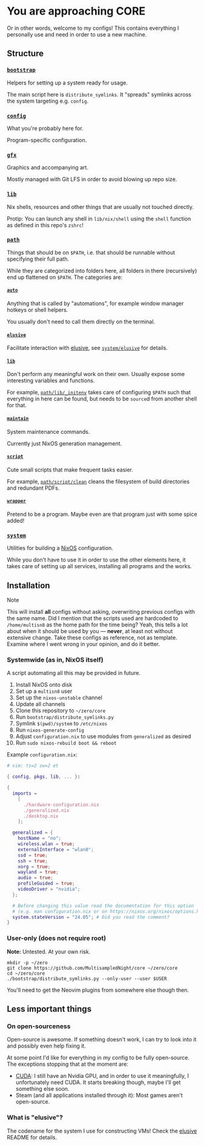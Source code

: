 # You are approaching CORE

Or in other words, welcome to my configs!
This contains everything I personally use and need
in order to use a new machine.

## Structure

### [`bootstrap`](./bootstrap)

Helpers for setting up a system ready for usage.

The main script here is `distribute_symlinks`.
It "spreads" symlinks across the system targeting e.g. `config`.

### [`config`](./config)

What you're probably here for.

Program-specific configuration.

### [`gfx`](./gfx)

Graphics and accompanying art.

Mostly managed with Git LFS in order to avoid blowing up repo size.

### [`lib`](./lib)

Nix shells, resources and other things that are usually not touched directly.

Protip: You can launch any shell in `lib/nix/shell`
using the `shell` function as defined in this repo's `zshrc`!

### [`path`](./path)

Things that should be on `$PATH`,
i.e. that should be runnable without specifying their full path.

While they are categorized into folders here,
all folders in there (recursively) end up flattened on `$PATH`.
The categories are:

#### [`auto`](./path/auto)

Anything that is called by "automations",
for example window manager hotkeys or shell helpers.

You usually don't need to call them directly on the terminal.

#### [`elusive`](./path/elusive)

Facilitate interaction with [elusive],
see [`system/elusive`](./system/elusive) for details.

#### [`lib`](./path/lib)

Don't perform any meaningful work on their own.
Usually expose some interesting variables and functions.

For example, [`path/lib/_initenv`](./path/lib/_initenv)
takes care of configuring `$PATH` such that everything
in here can be found,
but needs to be `source`d from another shell for that.

#### [`maintain`](./path/maintain)

System maintenance commands.

Currently just NixOS generation management.

#### [`script`](./path/script)

Cute small scripts that make frequent tasks easier.

For example, [`path/script/clean`](./path/script/clean)
cleans the filesystem of build directories and redundant PDFs.

#### [`wrapper`](./path/wrapper)

Pretend to be a program.
Maybe even are that program just with some spice added!

### [`system`](./system)

Utilities for building a [NixOS] configuration.

While you don't have to use it in order to use the other elements here,
it takes care of setting up all services,
installing all programs and
the works.

## Installation

> [!NOTE]
> This will install **all** configs without asking,
> overwriting previous configs with the same name.
> Did I mention that the scripts used are hardcoded to `/home/multisn8`
> as the home path for the time being?
> Yeah, this tells a lot about when it should be used by you — **never**,
> at least not without extensive change.
> Take these configs as reference, not as template.
> Examine where I went wrong in your opinion, and do it better.

### Systemwide (as in, NixOS itself)

A script automating all this may be provided in future.

1. Install NixOS onto disk
2. Set up a `multisn8` user
4. Set up the `nixos-unstable` channel
5. Update all channels
3. Clone this repository to `~/zero/core`
6. Run `bootstrap/distribute_symlinks.py`
7. Symlink `$(pwd)/system` to `/etc/nixos`
8. Run `nixos-generate-config`
9. Adjust `configuration.nix` to use modules from `generalized` as desired
10. Run `sudo nixos-rebuild boot && reboot`

Example `configuration.nix`:

```nix
# vim: ts=2 sw=2 et

{ config, pkgs, lib, ... }:

{
  imports =
    [
      ./hardware-configuration.nix
      ./generalized.nix
      ./desktop.nix
    ];

  generalized = {
    hostName = "no";
    wireless.wlan = true;
    externalInterface = "wlan0";
    ssd = true;
    ssh = true;
    xorg = true;
    wayland = true;
    audio = true;
    profileGuided = true;
    videoDriver = "nvidia";
  };

  # Before changing this value read the documentation for this option
  # (e.g. man configuration.nix or on https://nixos.org/nixos/options.html).
  system.stateVersion = "24.05"; # Did you read the comment?
}
```

### User-only (does not require root)

**Note:** Untested. At your own risk.

```console
mkdir -p ~/zero
git clone https://github.com/MultisampledNight/core ~/zero/core
cd ~/zero/core
./bootstrap/distribute_symlinks.py --only-user --user $USER
```

You'll need to get the Neovim plugins from somewhere else though then.

## Less important things

### On open-sourceness

Open-source is awesome.
If something doesn't work,
I can try to look into it
and possibly even help fixing it.

At some point I'd like for everything in my config
to be fully open-source.
The exceptions stopping that at the moment are:

- [CUDA]: I still have an Nvidia GPU, and in order to use it meaningfully,
  I unfortunately need CUDA.
  It starts breaking though, maybe I'll get something else soon.
- Steam (and all applications installed through it): Most games aren't open-source.

### What is "elusive"?

The codename for the system I use for constructing VMs!
Check the [elusive] README for details.


[NixOS]: https://nixos.org/
[CUDA]: https://developer.nvidia.com/cuda-zone
[elusive]: ./system/elusive
